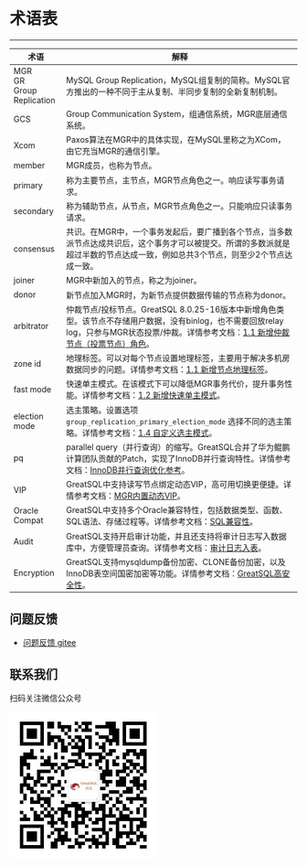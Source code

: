 # 术语表
---

| 术语 | 解释 |
| --- | --- |
| MGR<br/>GR<br/>Group Replication | MySQL Group Replication，MySQL组复制的简称。MySQL官方推出的一种不同于主从复制、半同步复制的全新复制机制。|
| GCS | Group Communication System，组通信系统，MGR底层通信系统。|
| Xcom | Paxos算法在MGR中的具体实现，在MySQL里称之为XCom，由它充当MGR的通信引擎。|
| member | MGR成员，也称为节点。|
| primary | 称为主要节点，主节点，MGR节点角色之一。响应读写事务请求。|
| secondary | 称为辅助节点，从节点，MGR节点角色之一。只能响应只读事务请求。|
| consensus | 共识。在MGR中，一个事务发起后，要广播到各个节点，当多数派节点达成共识后，这个事务才可以被提交。所谓的多数派就是超过半数的节点达成一致，例如总共3个节点，则至少2个节点达成一致。|
| joiner | MGR中新加入的节点，称之为joiner。|
| donor | 新节点加入MGR时，为新节点提供数据传输的节点称为donor。|
| arbitrator | 仲裁节点/投标节点。GreatSQL 8.0.25-16版本中新增角色类型。该节点不存储用户数据，没有binlog，也不需要回放relay log，只参与MGR状态投票/仲裁。详情参考文档：[1.1 新增仲裁节点（投票节点）角色](/5-enhance/5-2-ha-mgr-arbitrator.md)。|
| zone id | 地理标签。可以对每个节点设置地理标签，主要用于解决多机房数据同步的问题。详情参考文档：[1.1 新增节点地理标签](/5-enhance/5-2-ha-mgr-zoneid.md)。|
| fast mode | 快速单主模式。在该模式下可以降低MGR事务代价，提升事务性能。详情参考文档：[1.2 新增快速单主模式](/5-enhance/5-2-ha-mgr-fast-mode.md)。|
| election mode | 选主策略。设置选项 `group_replication_primary_election_mode` 选择不同的选主策略。详情参考文档：[1.4 自定义选主模式](/5-enhance/5-2-ha-mgr-election-mode.md)。|
| pq | parallel query（并行查询）的缩写。GreatSQL合并了华为鲲鹏计算团队贡献的Patch，实现了InnoDB并行查询特性。详情参考文档：[InnoDB并行查询优化参考](/5-enhance/5-1-highperf-innodb-pq.md)。|
| VIP | GreatSQL中支持读写节点绑定动态VIP，高可用切换更便捷。详情参考文档：[MGR内置动态VIP](/5-enhance/5-2-ha-mgr-vip.md)。|
| Oracle Compat | GreatSQL中支持多个Oracle兼容特性，包括数据类型、函数、SQL语法、存储过程等。详情参考文档：[SQL兼容性](/5-enhance/5-3-easyuse.md)。|
| Audit | GreatSQL支持开启审计功能，并且还支持将审计日志写入数据库中，方便管理员查询。详情参考文档：[审计日志入表](/5-enhance/5-4-security-audit-log-in-table.md)。|
| Encryption | GreatSQL支持mysqldump备份加密、CLONE备份加密，以及InnoDB表空间国密加密等功能。详情参考文档：[GreatSQL高安全性](/1-docs-intro/relnotes/changes-greatsql-8-0-32-24-20230605.md#14-%E5%AE%89%E5%85%A8)。|


**问题反馈**
---
- [问题反馈 gitee](https://gitee.com/GreatSQL/GreatSQL-Manual/issues)


**联系我们**
---

扫码关注微信公众号

![greatsql-wx](/greatsql-wx.jpg)
